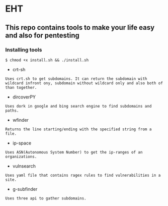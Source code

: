# EHT

## This repo contains tools to make your life easy and also for pentesting

### Installing tools

```$ chmod +x install.sh && ./install.sh```

- crt-sh

`Uses crt.sh to get subdomains. It can return the subdomain with wildcard infront ony, subdomain without wildcard only and also both of than together.`

- dircoverPY

`Uses dork in google and bing search engine to find subdomains and paths.`

- wfinder

`Returns the line starting/ending with the specified string from a file.` 

- ip-space

`Uses ASN(Autonomous System Number) to get the ip-ranges of an organizations.`

- vulnsearch

`Uses yaml file that contains ragex rules to find vulnerabilities in a site.`

- g-subfinder

`Uses three api to gather subdomains.`
